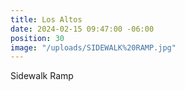 ```yaml
---
title: Los Altos
date: 2024-02-15 09:47:00 -06:00
position: 30
image: "/uploads/SIDEWALK%20RAMP.jpg"
---
```


Sidewalk Ramp